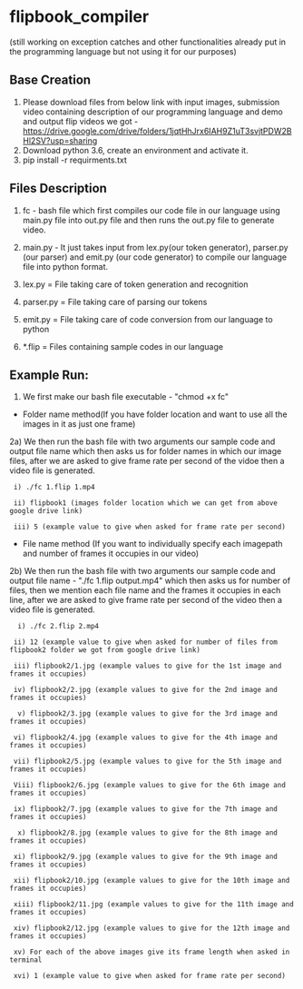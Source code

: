 # flipbook_compiler 
(still working on exception catches and other functionalities already put in the programming language but not using it for our purposes)

## Base Creation

1) Please download files from below link with input images, submission video containing description of our programming language and demo and output flip videos we got - https://drive.google.com/drive/folders/1jqtHhJrx6IAH9Z1uT3svjtPDW2BHl2SV?usp=sharing
2) Download python 3.6, create an environment and activate it.
3) pip install -r requirments.txt

## Files Description 

1) fc - bash file which first compiles our code file in our language using main.py file into out.py file and then runs the out.py file to generate video.

2) main.py - It just takes input from lex.py(our token generator), parser.py (our parser) and emit.py (our code generator) to compile our language file into python format.

3) lex.py = File taking care of token generation and recognition

4) parser.py = File taking care of parsing our tokens

5) emit.py = File taking care of code conversion from our language to python

6) *.flip = Files containing sample codes in our language

## Example Run: 

1) We first make our bash file executable - "chmod +x fc"

- Folder name method(If you have folder location and want to use all the images in it as just one frame)

2a) We then run the bash file with two arguments our sample code and output file name which then asks us for folder names in which our image files, after we are asked to give frame rate per second of the vidoe then a video file is generated.

     i) ./fc 1.flip 1.mp4   

     ii) flipbook1 (images folder location which we can get from above google drive link)
     
     iii) 5 (example value to give when asked for frame rate per second)

- File name method (If you want to individually specify each imagepath and number of frames it occupies in our video) 

2b) We then run the bash file with two arguments our sample code and output file name - "./fc 1.flip output.mp4" which then asks us for number of files, then we mention each file name and the frames it occupies in each line, after we are asked to give frame rate per second of the video then a video file is generated.

      i) ./fc 2.flip 2.mp4   

     ii) 12 (example value to give when asked for number of files from flipbook2 folder we got from google drive link)
     
     iii) flipbook2/1.jpg (example values to give for the 1st image and frames it occupies)
     
     iv) flipbook2/2.jpg (example values to give for the 2nd image and frames it occupies)
     
      v) flipbook2/3.jpg (example values to give for the 3rd image and frames it occupies)
      
     vi) flipbook2/4.jpg (example values to give for the 4th image and frames it occupies)
     
     vii) flipbook2/5.jpg (example values to give for the 5th image and frames it occupies)
     
     Viii) flipbook2/6.jpg (example values to give for the 6th image and frames it occupies)
     
     ix) flipbook2/7.jpg (example values to give for the 7th image and frames it occupies)
     
      x) flipbook2/8.jpg (example values to give for the 8th image and frames it occupies)
      
     xi) flipbook2/9.jpg (example values to give for the 9th image and frames it occupies)
     
     xii) flipbook2/10.jpg (example values to give for the 10th image and frames it occupies)
     
     xiii) flipbook2/11.jpg (example values to give for the 11th image and frames it occupies)
     
     xiv) flipbook2/12.jpg (example values to give for the 12th image and frames it occupies)

     xv) For each of the above images give its frame length when asked in terminal
     
     xvi) 1 (example value to give when asked for frame rate per second)


